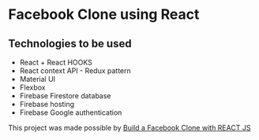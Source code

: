 # Facebook Clone using React

## Technologies to be used

* React + React HOOKS
* React context API - Redux pattern
* Material UI
* Flexbox
* Firebase Firestore database
* Firebase hosting
* Firebase Google authentication

This project was made possible by [Build a Facebook Clone with REACT JS](https://www.youtube.com/watch?v=B-kxUMHBxNo)